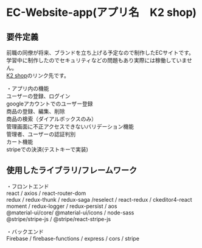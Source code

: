 # EC-Website-app(アプリ名　K2 shop)

## **要件定義**<br/>
前職の同僚が将来、ブランドを立ち上げる予定なので制作したECサイトです。<br/>
学習中に制作したのでセキュリティなどの問題もあり実際には稼働していません。<br/>
[K2 shop](https://ec-website-79387.web.app/)のリンク先です。<br/>

・アプリ内の機能<br/>
   ユーザーの登録、ログイン<br/>
   googleアカウントでのユーザー登録<br/>
   商品の登録、編集、削除<br/>
   商品の検索（ダイアルボックスのみ）<br/>
   管理画面に不正アクセスできないバリデーション機能<br/>
   管理者、ユーザーの認証判別<br/>
   カート機能<br/>
   stripeでの決済(テストキーで実装)<br/>
 

## **使用したライブラリ/フレームワーク**<br/>
・フロントエンド<br/>
  react / axios / react-router-dom<br/>
  redux / redux-thunk / redux-saga /reselect / react-redux / ckeditor4-react<br/>
  moment / redux-logger / redux-persist / aos<br/>
  @material-ui/core/ @material-ui/icons / node-sass<br/>
  @stripe/stripe-js / @stripe/react-stripe-js<br/>
 
・バックエンド<br/>
  Firebase / firebase-functions / express / cors / stripe<br/>
